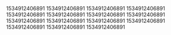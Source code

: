 1534912406891
1534912406891
1534912406891
1534912406891
1534912406891
1534912406891
1534912406891
1534912406891
1534912406891
1534912406891
1534912406891
1534912406891
1534912406891
1534912406891
1534912406891